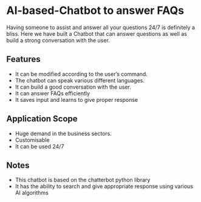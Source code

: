 # AI-based-Chatbot to answer FAQs
Having someone to assist and answer all your questions 24/7 is definitely a bliss.
Here we have built a Chatbot that can answer questions as well as build a strong conversation with the user.

## Features

- It can be modified according to the user’s command.
- The chatbot can speak various different languages.
- It can build a good conversation with the user.
- It can answer FAQs efficiently
- It saves input and learns to give proper response

## Application Scope
- Huge demand in the business sectors.
- Customisable
- It can be used 24/7

## Notes
- This chatbot is based on the chatterbot python library
- It has the ability to search and give appropriate response using various AI algorithms



